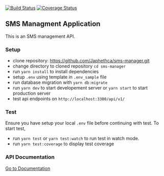 [![Build Status](https://travis-ci.org/Japhethca/sms-manager.svg?branch=master)](https://travis-ci.org/Japhethca/sms-manager)
[![Coverage Status](https://coveralls.io/repos/github/Japhethca/sms-manager/badge.svg?branch=master)](https://coveralls.io/github/Japhethca/sms-manager?branch=master)
## SMS Managment Application
This is an SMS management API.

### Setup
- clone repository: https://github.com/Japhethca/sms-manager.git
- change directory to cloned repository `cd sms-manager`
- run `yarn install` to install dependencies
- setup `.env` using template in `.env_sample` file
- run database migration with `yarn db:migrate`
- run `yarn dev` to start developement server or `yarn start` to start production server
- test api endpoints on `http://localhost:3300/api/v1/`

### Test
Ensure you have setup your local `.env` file before continuing with test.
To start test,
- run `yarn test` or `yarn test:watch` to run test in watch mode.
- run `yarn test:coverage` to display test coverage


### API Documentation
[Go to Documentation](https://documenter.getpostman.com/view/2668539/S1EQUeMs)
